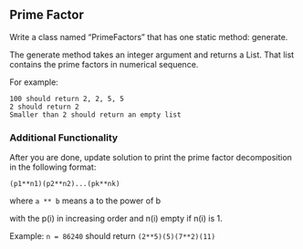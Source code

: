 ## Prime Factor

Write a class named “PrimeFactors” that has one static method: generate.

The generate method takes an integer argument and returns a List. That list contains the prime factors in numerical sequence.

For example:

    100 should return 2, 2, 5, 5
    2 should return 2
    Smaller than 2 should return an empty list

### Additional Functionality

After you are done, update solution to print the prime factor decomposition in the following format:

`(p1**n1)(p2**n2)...(pk**nk)`

where `a ** b` means a to the power of b

with the p(i) in increasing order and n(i) empty if n(i) is 1.

Example: `n = 86240` should return `(2**5)(5)(7**2)(11)`
